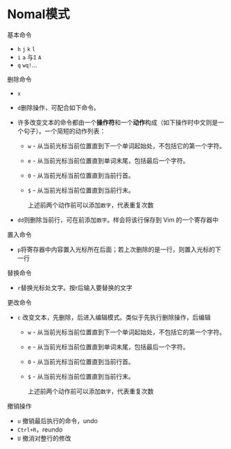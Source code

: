# Nomal模式

基本命令

* `h` `j` `k` `l`
* `i` `a` 与`I` `A`
* `q` `wq!`...

删除命令

* `x`

* `d`删除操作，可配合如下命令。

* 许多改变文本的命令都由一个**操作符**和一个**动作**构成（如下操作时中文则是一个句子）。一个简短的动作列表：

    * `w` - 从当前光标当前位置直到下一个单词起始处，不包括它的第一个字符。

    * `e` - 从当前光标当前位置直到单词末尾，包括最后一个字符。

    * `0` - 从当前光标当前位置直到当前行首。

    * `$` - 从当前光标当前位置直到当前行末。

        上述前两个动作前可以添加`数字`，代表重复次数

* `dd`则删除当前行，可在前添加`数字`。样会将该行保存到 Vim 的一个寄存器中

置入命令

* `p`将寄存器中内容置入光标所在后面；若上次删除的是一行，则置入光标的下一行

替换命令

* `r`替换光标处文字。按r后输入要替换的文字

更改命令

* `c` 改变文本，先删除，后进入编辑模式。类似于先执行删除操作，后编辑

    * `w` - 从当前光标当前位置直到下一个单词起始处，不包括它的第一个字符。

    * `e` - 从当前光标当前位置直到单词末尾，包括最后一个字符。

    * `0` - 从当前光标当前位置直到当前行首。

    * `$` - 从当前光标当前位置直到当前行末。

        上述前两个动作前可以添加`数字`，代表重复次数

撤销操作

* `u` 撤销最后执行的命令，undo
* `Ctrl+R`，reundo
* `U` 撤消对整行的修改

